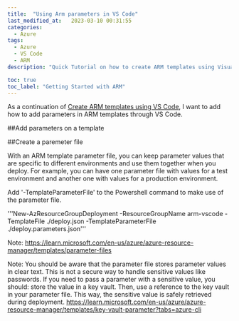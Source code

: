 ```yaml
---
title:  "Using Arm parameters in VS Code"
last_modified_at:   2023-03-10 00:31:55
categories: 
  - Azure
tags:
  - Azure
  - VS Code
  - ARM
description: "Quick Tutorial on how to create ARM templates using Visual Studio Code part 2"

toc: true
toc_label: "Getting Started with ARM"
---
```


As a continuation of [Create ARM templates using VS Code](https://tommyshau.com/azure/Create-ARM-templates-using-Visual-Studio-Code/), I want to add how to add parameters in ARM templates through VS Code.

##Add parameters on a template
<!--add steps-->
##Create a paremeter file

With an ARM template parameter file, you can keep parameter values that are specific to different environments and use them together when you deploy. For example, you can have one parameter file with values for a test environment and another one with values for a production environment.

<!--add steps-->

Add '-TemplateParameterFile' to the Powershell command to make use of the parameter file.

'''New-AzResourceGroupDeployment -ResourceGroupName arm-vscode -TemplateFile ./deploy.json -TemplateParameterFile ./deploy.parameters.json'''

Note: 
https://learn.microsoft.com/en-us/azure/azure-resource-manager/templates/parameter-files

Note: 
You should be aware that the parameter file stores parameter values in clear text. This is not a secure way to handle sensitive values like passwords. If you need to pass a parameter with a sensitive value, you should: store the value in a key vault. Then, use a reference to the key vault in your parameter file. This way, the sensitive value is safely retrieved during deployment.
https://learn.microsoft.com/en-us/azure/azure-resource-manager/templates/key-vault-parameter?tabs=azure-cli
